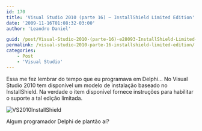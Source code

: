 ```yaml
---
id: 170
title: 'Visual Studio 2010 (parte 16) – InstallShield Limited Edition'
date: '2009-11-16T01:08:32-03:00'
author: 'Leandro Daniel'

guid: /post/Visual-Studio-2010-(parte-16)-e28093-InstallShield-Limited-Edition.aspx
permalink: /visual-studio-2010-parte-16-installshield-limited-edition/
categories:
    - Post
    - 'Visual Studio'
---
```


Essa me fez lembrar do tempo que eu programava em Delphi… No Visual Studio 2010 tem disponível um modelo de instalação baseado no InstallShield. Na verdade o item disponível fornece instruções para habilitar o suporte a tal edição limitada.

![VS2010InstallShield](http://leandrodaniel.com/pics/WindowsLiveWriter/VisualStudio2010parte16InstallShieldLimi/4CBE1ECE/VS2010InstallShield.gif "VS2010InstallShield")

Algum programador Delphi de plantão aí?